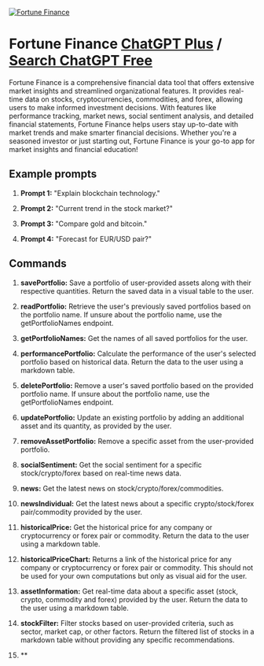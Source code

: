 
[![Fortune Finance](https://files.oaiusercontent.com/file-kllRxKNBHIOaM16bb06ZuEkl?se=2123-10-13T21%3A07%3A31Z&sp=r&sv=2021-08-06&sr=b&rscc=max-age%3D31536000%2C%20immutable&rscd=attachment%3B%20filename%3Dlogo512.png&sig=cgLz%2B%2BVBuWOlOk3N3qQ3uyrEqib%2BpxiRYlz4nmHTORE%3D)](https://chat.openai.com/g/g-LPtEMVEyg-fortune-finance)

# Fortune Finance [ChatGPT Plus](https://chat.openai.com/g/g-LPtEMVEyg-fortune-finance) / [Search ChatGPT Free](https://gptcall.net/index.html#/?search=Fortune%20Finance)

Fortune Finance is a comprehensive financial data tool that offers extensive market insights and streamlined organizational features. It provides real-time data on stocks, cryptocurrencies, commodities, and forex, allowing users to make informed investment decisions. With features like performance tracking, market news, social sentiment analysis, and detailed financial statements, Fortune Finance helps users stay up-to-date with market trends and make smarter financial decisions. Whether you're a seasoned investor or just starting out, Fortune Finance is your go-to app for market insights and financial education!

## Example prompts

1. **Prompt 1:** "Explain blockchain technology."

2. **Prompt 2:** "Current trend in the stock market?"

3. **Prompt 3:** "Compare gold and bitcoin."

4. **Prompt 4:** "Forecast for EUR/USD pair?"

## Commands

1. **savePortfolio:** Save a portfolio of user-provided assets along with their respective quantities. Return the saved data in a visual table to the user.

2. **readPortfolio:** Retrieve the user's previously saved portfolios based on the portfolio name. If unsure about the portfolio name, use the getPortfolioNames endpoint.

3. **getPortfolioNames:** Get the names of all saved portfolios for the user.

4. **performancePortfolio:** Calculate the performance of the user's selected portfolio based on historical data. Return the data to the user using a markdown table.

5. **deletePortfolio:** Remove a user's saved portfolio based on the provided portfolio name. If unsure about the portfolio name, use the getPortfolioNames endpoint.

6. **updatePortfolio:** Update an existing portfolio by adding an additional asset and its quantity, as provided by the user.

7. **removeAssetPortfolio:** Remove a specific asset from the user-provided portfolio.

8. **socialSentiment:** Get the social sentiment for a specific stock/crypto/forex based on real-time news data.

9. **news:** Get the latest news on stock/crypto/forex/commodities.

10. **newsIndividual:** Get the latest news about a specific crypto/stock/forex pair/commodity provided by the user.

11. **historicalPrice:** Get the historical price for any company or cryptocurrency or forex pair or commodity. Return the data to the user using a markdown table.

12. **historicalPriceChart:** Returns a link of the historical price for any company or cryptocurrency or forex pair or commodity. This should not be used for your own computations but only as visual aid for the user.

13. **assetInformation:** Get real-time data about a specific asset (stock, crypto, commodity and forex) provided by the user. Return the data to the user using a markdown table.

14. **stockFilter:** Filter stocks based on user-provided criteria, such as sector, market cap, or other factors. Return the filtered list of stocks in a markdown table without providing any specific recommendations.

15. **


